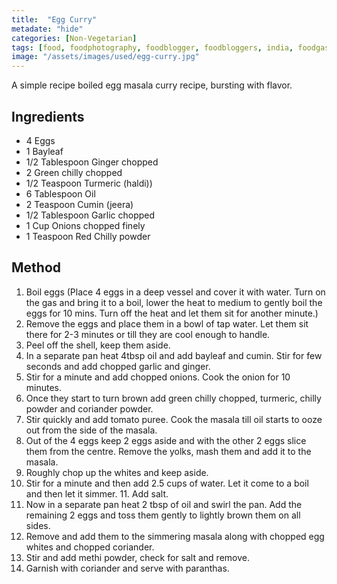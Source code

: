 ```yaml
---
title:  "Egg Curry"
metadate: "hide"
categories: [Non-Vegetarian]
tags: [food, foodphotography, foodblogger, foodbloggers, india, foodgasm, indianfood, love, foodcoma, foodporn,indiancooking, indianrecipe, foodlovers, indianfood, indianfoodbloggers, foodiesofinstagram, foodlove, indian, indiancouple, eatlocal, eathealthy, eatwell, desifood, trending, tasty, taste, yummyinmytummy, foodie, instafood, instafoodie, foodstagram, instagood, passionatepaprika, foodblog, easy, indian, recipe, mothersrecipe, cooking, easycooking, easyrecipe, simple, simplefood, nonvegetarian, nonveg, andacurry, easyeggcurry]
image: "/assets/images/used/egg-curry.jpg"
---
```


A simple recipe boiled egg masala curry recipe, bursting with flavor.

## Ingredients

- 4 Eggs 
- 1 Bayleaf 
- 1/2 Tablespoon Ginger chopped 
- 2 Green chilly chopped 
- 1/2 Teaspoon Turmeric (haldi))
- 6 Tablespoon Oil 
- 2 Teaspoon Cumin (jeera)
- 1/2 Tablespoon Garlic chopped 
- 1 Cup Onions chopped finely
- 1 Teaspoon Red Chilly powder 

## Method

1. Boil eggs (Place 4 eggs in a deep vessel and cover it with water. Turn on the gas and bring it to a boil, lower the heat to medium to gently boil the eggs for 10 mins. Turn off the heat and let them sit for another minute.)
2. Remove the eggs and place them in a bowl of tap water. Let them sit there for 2-3 minutes or till they are cool enough to handle. 
3. Peel off the shell, keep them aside. 
4. In a separate pan heat 4tbsp oil and add bayleaf and cumin. Stir for few seconds and add chopped garlic and ginger. 
5. Stir for a minute and add chopped onions. Cook the onion for 10 minutes. 
6. Once they start to turn brown add green chilly chopped, turmeric, chilly powder and coriander powder. 
7. Stir quickly and add tomato puree. Cook the masala till oil starts to ooze out from the side of the masala. 
8. Out of the 4 eggs keep 2 eggs aside and with the other 2 eggs slice them from the centre. Remove the yolks, mash them and add it to the masala.
9. Roughly chop up the whites and keep aside. 
10. Stir for a minute and then add 2.5 cups of water. Let it come to a boil and then let it simmer. 11. Add salt. 
12. Now in a separate pan heat 2 tbsp of oil and swirl the pan. Add the remaining 2 eggs and toss them gently to lightly brown them on all sides. 
13. Remove and add them to the simmering masala along with chopped egg whites and chopped coriander. 
14. Stir and add methi powder, check for salt and remove. 
15. Garnish with coriander and serve with paranthas.

